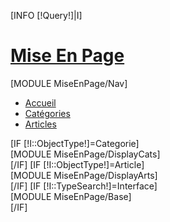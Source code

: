 [INFO [!Query!]|I]

<a href="/MiseEnPage" title="Retour à la racine du module" id="ModTitle">
	<h1><span class="glyphicon glyphicon-share-alt"> </span> Mise En Page</h1>
</a>
<div id="ModNav">
	[MODULE MiseEnPage/Nav]
</div>

<ul id="LeftNav" class="col-md-2">
	<li>
		<a href="/"><span class="glyphicon glyphicon-home"></span>  Accueil</a>
	</li>
	<li [IF [!Lien!]~Categorie]class="selected"[/IF]>
		<a href="/MiseEnPage/Categorie"><span class="glyphicon glyphicon-th-list"></span>  Catégories</a>
	</li>
	<li [IF [!Lien!]~Article]class="selected"[/IF]>
		<a href="/MiseEnPage/Article"><span class="glyphicon glyphicon-align-left"></span>  Articles</a>
	</li>
</ul>
<div id="ModContent"  class="col-md-10 col-md-offset-2">
	[IF [!I::ObjectType!]=Categorie]
	<div id="MEPCat" class="objectContainer">
		[MODULE MiseEnPage/DisplayCats]
	</div>
	[/IF]
	[IF [!I::ObjectType!]=Article]
	<div id="MEPArt" class="objectContainer">
		[MODULE MiseEnPage/DisplayArts]
	</div>
	[/IF]
	[IF [!I::TypeSearch!]=Interface]
	<div id="MEPDesc" class="objectContainer">
		[MODULE MiseEnPage/Base]
	</div>
	[/IF]
</div>



